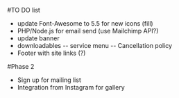 #TO DO list
- update Font-Awesome to 5.5 for new icons (fill)
- PHP/Node.js for email send (use Mailchimp API?)
- update banner
- downloadables 
-- service menu
-- Cancellation policy
- Footer with site links (?)

#Phase 2
- Sign up for mailing list
- Integration from Instagram for gallery

